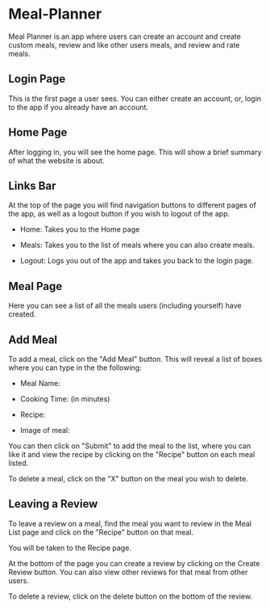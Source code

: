 # Meal-Planner

Meal Planner is an app where users can create an account and create custom meals, review and like other users meals, and review and rate meals.

## Login Page

This is the first page a user sees.  You can either create an account, or, login to the app if you already have an account.

## Home Page

After logging in, you will see the home page.  This will show a brief summary of what the website is about.

## Links Bar

At the top of the page you will find navigation buttons to different pages of the app, as well as a logout button if you wish to logout of the app.  

- Home: Takes you to the Home page

- Meals: Takes you to the list of meals where you can also create meals.

- Logout: Logs you out of the app and takes you back to the login page.

## Meal Page

Here you can see a list of all the meals users (including yourself) have created.  

## Add Meal
To add a meal, click on the "Add Meal" button.  This will reveal a list of boxes where you can type in the the following:

- Meal Name:

- Cooking Time: (in minutes)

- Recipe:

- Image of meal:

You can then click on "Submit" to add the meal to the list, where you can like it and view the recipe by clicking on the "Recipe" button on each meal listed.

To delete a meal, click on the "X" button on the meal you wish to delete.

## Leaving a Review

To leave a review on a meal, find the meal you want to review in the Meal List page and click on the "Recipe" button on that meal.

You will be taken to the Recipe page.

At the bottom of the page you can create a review by clicking on the Create Review button.  You can also view other reviews for that meal from other users.

To delete a review, click on the delete button on the bottom of the review.

